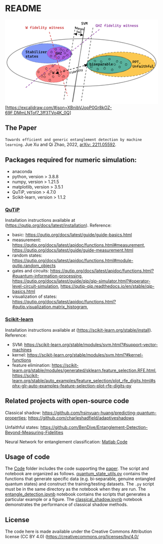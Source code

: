 # README
![Figure](schematic.png)
[https://excalidraw.com/#json=XBnibVJopP0Gr8kOZ-69F,DMmLNTof7_3ff3TVo4K_0Q]
<!-- [Figure](https://excalidraw.com/#json=XBnibVJopP0Gr8kOZ-69F,DMmLNTof7_3ff3TVo4K_0Q) -->

## The Paper
<!-- Entanglement-Witness-by-Quantum -->

`Towards efficient and generic entanglement detection by machine learning`.
Jue Xu and Qi Zhao, 2022,
[arXiv: 2211.05592](http://arxiv.org/abs/2211.05592).
<!-- Entanglement Detection Beyond Measuring Fidelities
M. Weilenmann, B. Dive, D. Trillo, E. A. Aguilar and M. Navascués 
20th December 2019Entanglement Detection Beyond Measuring Fidelities -->


<!-- ####################### INSTALLATION ########################## -->
<!-- ## Installation

The contents of the package do not need any installation beyond the packages required below. -->
<!-- The package can simply be downloaded and run directly.  -->
<!-- Note that the `quantum_state_utils.py` module must be in the same directory as the notebook `Entangle.ipynb` when they are run. -->

## Packages required for numeric simulation: 
- anaconda
- python, version > 3.8.8
- numpy, version > 1.21.5
- matplotlib, version > 3.5.1 
- QuTiP, version > 4.7.0
- Scikit-learn, version > 1.1.2

### [QuTiP](https://qutip.org/)
Installation instructions available at (https://qutip.org/docs/latest/installation).
Reference:
- basic: https://qutip.org/docs/latest/guide/guide-basics.html
- measurement: https://qutip.org/docs/latest/apidoc/functions.html#measurement, https://qutip.org/docs/latest/guide/guide-measurement.html
- random states: https://qutip.org/docs/latest/apidoc/functions.html#module-qutip.random_objects
- gates and circuits: https://qutip.org/docs/latest/apidoc/functions.html?#quantum-information-processing, https://qutip.org/docs/latest/guide/qip/qip-simulator.html?#operator-level-circuit-simulation, https://qutip-qip.readthedocs.io/en/stable/qip-basics.html
- visualization of states: https://qutip.org/docs/latest/apidoc/functions.html?#qutip.visualization.matrix_histogram, 

### [Scikit-learn](https://scikit-learn.org/stable/)
Installation instructions available at (https://scikit-learn.org/stable/install).
Reference:

- SVM: https://scikit-learn.org/stable/modules/svm.html?#support-vector-machines
- kernel: https://scikit-learn.org/stable/modules/svm.html?#kernel-functions
- feature elimination: https://scikit-learn.org/stable/modules/generated/sklearn.feature_selection.RFE.html, https://scikit-learn.org/stable/auto_examples/feature_selection/plot_rfe_digits.html#sphx-glr-auto-examples-feature-selection-plot-rfe-digits-py

<!-- #### Recursive feature elimination 
https://stackoverflow.com/questions/71040368/feature-selection-not-working-in-svr-with-rbf-kernel-for-n-features-to-select
https://towardsdatascience.com/powerful-feature-selection-with-recursive-feature-elimination-rfe-of-sklearn-23efb2cdb54e
https://stackoverflow.com/questions/41592661/determining-the-most-contributing-features-for-svm-classifier-in-sklearn -->

## Related projects with open-source code
Classical shadow: https://github.com/hsinyuan-huang/predicting-quantum-properties; https://github.com/charleshadfield/adaptiveshadows

Unfaithful states: https://github.com/BenDive/Entanglement-Detection-Beyond-Measuring-Fidelities

Neural Network for entanglement classification: [Matlab Code](https://figshare.com/articles/dataset/Codes_and_data_set_of_Transforming_Bell_s_Inequalities_into_State_Classifiers_with_Machine_Learning_/6231662)

<!-- ######################### USAGE ############################# -->

## Usage of code

The [Code](https://github.com/Jue-Xu/Entanglement-Witness/tree/main/Code) folder includes the code supporting the [paper](https://github.com/Jue-Xu/Entanglement-Witness/blob/main/ew.pdf).
The script and notebook are organized as follows. 
[quantum_state_utils.py](https://github.com/Jue-Xu/Entanglement-Witness/blob/main/Code/quantum_state_utils.py) contains the functions that generate specific data (e.g. bi-separable, genuine entangled quantum states) and construct the training/testing datasets. 
The `.py` script must be in the same directory as the notebook when they are run.
The [entangle_detection.ipynb](https://github.com/Jue-Xu/Entanglement-Witness/blob/main/Code/entangle_detection.ipynb) notebook contains the scripts that generates a particular example or a figure.
The [classical_shadow.ipynb](https://github.com/Jue-Xu/Entanglement-Witness/blob/main/Code/classical_shadow.ipynb) notebook demonstrates the performance of classical shadow methods.
<!-- Each of the other files have the scripts that correspond to
a particular example, figure, or table in the manuscript, and can be run independently. -->


<!-- ########################## LICENSE ############################ -->
## License

The code here is made available under the Creative Commons Attribution license (CC BY 4.0)
(https://creativecommons.org/licenses/by/4.0/